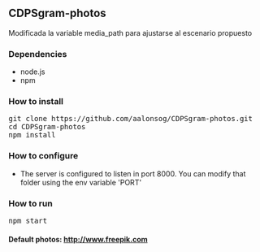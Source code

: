 ## CDPSgram-photos

Modificada la variable media_path para ajustarse al escenario propuesto

### Dependencies

- node.js
- npm

### How to install

<pre>
git clone https://github.com/aalonsog/CDPSgram-photos.git
cd CDPSgram-photos
npm install
</pre>

### How to configure

+ The server is configured to listen in port 8000. You can modify that folder using the env variable 'PORT'

### How to run

<pre>
npm start
</pre>

#### Default photos: http://www.freepik.com
